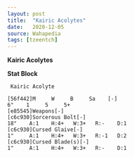 ```yaml
---
layout: post
title:  "Kairic Acolytes"
date:   2020-12-05
source: Wahapedia
tags: [tzeentch]
---
```


**Kairic Acolytes**

**Stat Block**
```
 Kairic Acolyte
```

```
[56f442]M     W     B     Sa    [-]
6"    1     5     5+    
[e85545]Weapons[-]
[c6c930]Sorcerous Bolt[-]
18"    A:1    H:4+   W:3+   R:-    D:1   
[c6c930]Cursed Glaive[-]
1"     A:1    H:4+   W:3+   R:-1   D:2   
[c6c930]Cursed Blade(s)[-]
1"     A:1    H:4+   W:3+   R:-    D:1   
```


